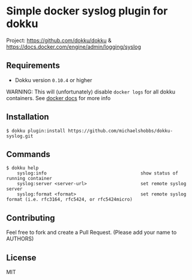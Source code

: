 Simple docker syslog plugin for dokku
=========================

Project: https://github.com/dokku/dokku & https://docs.docker.com/engine/admin/logging/syslog

Requirements
------------
* Dokku version `0.10.4` or higher

WARNING: This will (unfortunately) disable `docker logs` for all dokku containers. See [docker docs](https://docs.docker.com/engine/admin/logging/overview/#limitations-of-logging-drivers) for more info

Installation
-----------
```
$ dokku plugin:install https://github.com/michaelshobbs/dokku-syslog.git
```

Commands
--------
```
$ dokku help
    syslog:info                                   show status of running container
    syslog:server <server-url>                    set remote syslog server
    syslog:format <format>                        set remote syslog format (i.e. rfc3164, rfc5424, or rfc5424micro)
```

## Contributing

Feel free to fork and create a Pull Request. (Please add your name to AUTHORS)

## License

MIT
